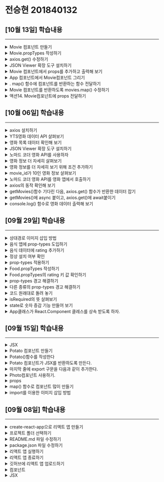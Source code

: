 # 전승현 201840132 

##  [10월 13일] 학습내용
------

<details>
<summary> Movie 컴포넌트 만들기</summary>

1. src폴더에 Movie.js 파일을 새로 만든다.
2. 컴포넌트의 기본 골격을 작성한다
3. Movie 컴포넌트는 state가 필요하지 않으므로 클래스형 컴포넌트가 아닌, 함수형 컴포넌트로 작성
하기로 한다.
4. Movie에 넘어와야 하는 영화 데이터를 정의하고, 관리하기 위해 prop-types를 사용한다.
~~~ javascript
> import PropTypes from "prop-types";

function Movie() {
    return <h1></h1>;
}

Movie.propTypes = {};

export default Movie;
~~~


</details>

<details>
<summary>  Movie.propTypes 작성하기</summary>

1. 먼저 id를 Movie.propTypes를 추가 한다. 
2. id의 자료형은 Number이고, 반드시 있어야 함으로 PropType.number.isRequired로 작성한다.
3. year, title, summary, poster를 각각 Movie.propTypes에 추가 한다. 
4. 여기서 poster props는 영화 포스터 이미지 주소를 저장하기 위한 것이다

~~~ javascript
Movie.propTypes = {
  year: PropTypes.number.isRequired,
  title: PropTypes.string.isRequired,
  summary: PropTypes.string.isRequired,
  poster: PropTypes.string.isRequired,
  genres: PropTypes.arrayOf(PropTypes.string).isRequired,
};

~~~





</details>


<details>
<summary>axios.get() 수정하기</summary>

~~~ javascript
getMovie = async () => {
    //movies.data.data.movies
    const {
      data: {
        data: { movies },
      },
    } = await axios.get("https://yts-proxy.now.sh/list_movies.json?_by=rating");

~~~


</details>

<details>
<summary> JSON Viewer 확장 도구 설치하기</summary>

1. JSON Viewer라는 확장 도구를 설치하면 정상적으로 볼 수 있다.
2. 크롬 웹스토어에서 JSON Viewer라고 검색하고 설치한다



</details>

<details>
<summary> Movie 컴포넌트에서 props를 추가하고 출력해 보기</summary>

1. Movie 컴포넌트에서 id, title, year, summary, poster props를 받아 출력할 수 있도록 수정한다.
2. App 컴포넌트에서 Movie컴포넌트를 그릴 때 title만 우선 출력하도록 만들어 보자.
3. 음식 앱을 만들 때 컴포넌트를 map() 함수로 출력했던 것과 같이 코딩한다.


~~~ javascript
function Movie({ id, year, title, summary, poster }) {
    return <h4>{title}</h4>;
}

~~~
</details>


<details>
<summary> App 컴포넌트에서 Movie컴포넌트 그리기</summary>

1. We are ready를 출력하고 있는 자리, 즉 로딩이 완료 되면 실행되는 자리에 movies.map()을 사용
한다.
2. map() 함수의 첫 번째 인자로 컴포넌트를 반환하는 함수를 전달하면 된다.
~~~ javascript
render() {
    const { isLoading, movies} = this.state;
    return <div>{isLoading ? 'Loading..' : movies.map()}</div>;
}

~~~



</details>


<details>
<summary>. map() 함수에 컴포넌트를 반환하는 함수 전달하기</summary>

1. 우선 console탭에 영화 데이터를 출력한 다음, 아무것도 반환하지 않는 함수를 전달해 본다
~~~ javascript
{isLoading
? 'Loading...'
: movies.map((movie)=>{
    console.log(movie)
    return
})}

~~~

</details>

<details>
<summary> Movie 컴포넌트를 반환하도록 movies.map() 수정하기</summary>

1. App.js에 Movie 컴포넌트를 import한 다음, movies.map()에 전달한 함수가 <Movie />를 반환하
도록 한다.
~~~ javascript
import Moive from './Movie'

~~~

</details>


<details>
<summary>액션14. Movie컴포넌트에 props 전달하기</summary>

1. id, year, title, summary, poster를 isRequired로 설정했기 때문에 props를 모두 전달해야 한다.
2. • 단, poster props의 경우 키 이름이 medium_cover_image이므로 movies.poster가 아니라
movies.medium_cover_image라고 작성한다.
3. setTimeout은 이제 사용할 필요가 없으니 삭제한다.
4. App을 실행해 보면 영화 제목이 나오는 것을 확인할 수 있다.

~~~ javascript
  <Movie
                  key={movie.id}
                  id={movie.id}
                  year={movie.year}
                  title={movie.title}
                  summary={movie.summary}
                  poster={movie.medium_cover_image}


~~~
</details>





##  [10월 06일] 학습내용
------

<details>
<summary>axios 설치하기</summary>

1. javascript에서는 영화 데이터를 로딩 할 때 fetch()함수를 사용한다. 
2. 하지만 이 시간은 javascript시간이 아님으로 그 대신 axios를 사용하도록 한다.
3. public 폴더에 images폴더를 생성한다
4. 터미널에서 다음과 같이 입력하여 axios를 설치한다.
~~~
> npm install axios
~~~


</details>

<details>
<summary>  YTS영화 데이터 API 살펴보기</summary>

1. 브라우저 주소창에 yts.lt/api 라고 입력하고, YTS영화 데이터 API 사이트에 접속해 보자.
2. 앞으로 사용할 API는 'List Movies API'이다.
3. List Movies를 클릭한다. 로그인 하지 않아도 된다.
4. API는 특정 주소를 입력하면 그 주소에 맞는 결과를 보내 준다.
5. 조건도 붙일 수 있도록 제공한다.
6. 우리는 Endpoint의 가장 위에 있는 주소를 사용한다. 이 주소는 최신 영화 20개에 대한 데이터를 기
본으로 보내 준다



</details>


<details>
<summary>영화 목록 데이터 확인해 보기</summary>

1. • 브라우저에서 Endpoint의 주소 중 json으로 끝나는 주소를 입력한다.
2. • min스타일로 제공되기 때문에 보기가 아주 불편하다.



</details>

<details>
<summary> JSON Viewer 확장 도구 설치하기</summary>

1. JSON Viewer라는 확장 도구를 설치하면 정상적으로 볼 수 있다.
2. 크롬 웹스토어에서 JSON Viewer라고 검색하고 설치한다



</details>

<details>
<summary>노마드 코더 영화 API를 사용하자</summary>

1. API GitHub에 접속해 보면 README.md 소개 글에 다음과 같은 내용이 있다
2. YTS의 endpoint /list_movies.json을 사용하려면 yts-proxy.now.sh에 /list_movies.json을 붙이
면 된다.
3. 만일 YTS의 다른 endpoint와 함께 노마드 코더 영화 API를 사용하려면,
yts-proxy.now.sh에 endpoint를 붙이면 된다.

</details>


<details>
<summary>영화 정보 더 자세히 살펴보기</summary>

1. 영화정보를 좀더 자세히 살펴보자
2. 주소창에 yts-proxy.now.sh/movie_details.json라고 접속하면 아무 것도 출력되지 않는다.
3. API가 movie_id라는 조건을 요구하기 때문이다.


</details>


<details>
<summary>영화 정보를 더 자세히 보기 위해 조건 추가하기</summary>

1. yts.mx/api#mivie_details에 접속하면
movie_details Endpoint는 movie_id가 필수임을 알
수 있다.
2. 즉 yts-proxy.now.sh/list_movies.json에 movie_id를
추가해야 한다.
3. Example에 있는 주소를 보면 movie_id를 어떻게 추가
하는지 알 수 있다.


</details>

<details>
<summary> movie_id가 10인 영화 정보 살펴보기</summary>

1. yts-proxy.now.sh/list_movies.json?movie_id=10 이하고 접속하면 아이디가 10인 영화의 자세
한 정보를 볼 수 있다.



</details>


<details>
<summary>노마드 코더 영화 API를 영화 앱에서 호출하기</summary>

1. API를 사용하려면 axios를 import한 다음, componentDidMount()함수에서 axios로 API를 호출
하면 된다
2. axios.get()함수의 인자에 URL을 전달하여 API를 호출했다
3. setTimeout은 이제 사용할 필요가 없으니 삭제한다.
4. 실행해 보면 여전히 Loading... 이라고만 나온다.

</details>

<details>
<summary>axios의 동작 확인해 보기</summary>

1. axios가 동작하는지 살펴보자.
2. network탭을 열고 브라우저 새로고침(Ctrl+F5)을 한다
3. name이라는 항목에 list_movies.json이라고 나온 부분이 바로 axios가 API를 호출해서 발생한 것
이다.

</details>

<details>
<summary>getMovies()함수 기다린 다음, axios.get() 함수가 반환한 데이터 잡기</summary>

1. getMovies()함수를 만들고, 이 함수 안에서 axios.get()이 실행하도록 한다.
2. axios.get()의 return값은 movies에 저장한다. 
3. componentDidMount()함수가 실행되면 this.getMovie()가 실행된다
4. 이때 자바스크립트에게 getMovies()함수는 시간이 필요하다는 것을 알려야 하는데 이때 사용되는
것이 async, await 이다.

</details>


<details>
<summary> getMovies()에 async 붙이고, axios.get()에 await붙이기</summary>

1. 시간이 필요하다는 것을 알리기 위해서는 async, await 키워드가 필요하다. 
2. 자바스크립트에게 시간이 필요하다는 것을 알리려면 async를 ()앞에 붙이고,
3. 실제 시간이 필요한 대상인 axios.get()함수 에는 await을 붙인다.


</details>

<details>
<summary>  console.log() 함수로 영화 데이터 출력해 보기 </summary>

1. 앞에서 우리가 작업한 결과로 API가 보내준 데이터는 movies에 들어가 있을 것이다. 
2. console을 통해 출력해 보자.


</details>

##  [09월 29일] 학습내용
------

<details>
<summary>상대경로 이미지 삽입 방법</summary>

1. 교재에서의 이미지 삽입은 절대 경로를 사용했다. 상대 경로로 삽입할 때는 어떻게 하면 될까?
2. Import를 사용하는 방법도 있지만 이미지가 많을 경우는 코드가 길어져 적합하지 않다.
3. public 폴더에 images폴더를 생성한다
4. 그리고 필요한 곳에 
~~~
<img src=“image/[이미지 이름]”> 
~~~
형태로 태그를 작성하면 된다.

</details>

<details>
<summary> 음식 앱에 prop-types 도입하기</summary>

1. 정의한 props의 값이 컴포넌트에 제대로 전달되지 않으면 어떻게 해야 할까?
2. Picture props에 {dish.image}가 아닌 {true}를 전달하면 어떻게 될까?
3. 여러가지 이유로 원하는 대로 이미지 등이 나오지 않을 때 이를 검사할 수 있는 방법은 없을까?
4.  이번 절에서는 이 검사 방법에 대해 알아 보도록 한다.

~~~
import React from 'react';
~~~

</details>


<details>
<summary>음식 데이터에 rating 추가하기</summary>

1. • foodLike 배열의 각 요소에 rating(평점)을 추가한다
2. • Rating props를 Food 컴포넌트에 전달하면서 이 값을 검사해 보기로 한다
3. • 그러기 위해서는 props의 자료형을 검사할 수 있도록 만들어 주는 prop-types라는 도구가 필요하
다.
4. • 다음 액션에서는 도구를 설치해 본다.


</details>

<details>
<summary>정상 설치 여부 확인</summary>

1. Package.json 파일을 열어 dependencies 키에 있는 값을 살펴보자
2. Prop-types가 등록되어 있으면 설치가 정상적으로 된 것이다
3. Prop-types는 컴포넌트가 전달받은 props가 원하는 값인지 확인해 주는 역할을 한다
4. prop-types를 통해 미리 ‘Food 컴포넌트는 반드시 picture props가 전달되야 한다’고 정의할 수 있
다.


</details>

<details>
<summary> prop-types 적용하기</summary>

1. import PropTypes from ‘prop-types’; 를 App.js 파일 맨 위에 추가해 주자.
2. 그리고 ration props를 Food 컴포넌트에 전달하자. 
3. 아직 prop-types를 적용한 상태는 아니다.

</details>


<details>
<summary>Food.propTypes 작성하기</summary>

1. 이제 prop-types를 적용해 보자.
2. Food.propType에 객체를 적어 주기만 하면 된다.
3. 모든 props는 문자열이고 반드시 있어야 한다는 조건을 추가해 보자.
4. 실행하면 별 문제가 없어 보이지만, 콘솔 탭을 확인해 보면 경고 메시지가 보인다.

</details>


<details>
<summary>Food.propTypes의 rating 키 값 확인하기</summary>

1. isRequired는 필요하다는 뜻 이다.
2. rating에는 string이라는 자료형이 반드시 필요하다’는 이야기 이다.


</details>

<details>
<summary> prop-types 경고 해결하기</summary>

1. rating: PropTypes.string.isRequired 대신 rating: PropTypes.number.isRequired 로 교체
2. Console탭을 확인해 보면 prop type 경고 메시지가 사라져 있다


</details>


<details>
<summary>다른 종류의 prop-types 경고 해결하기</summary>

1. Picture props의 이름을 image로 바꿔보자.
2. 화면에 사진이 나오지 않게 된다
3. Console 탭을 살펴보면 그 이유를 알 수 있다.
4. Food 컴포넌트에 picture라는 이름의 props가 필요한데, 그 값이 undefined다.

</details>

<details>
<summary>코드 원래대로 돌려 놓기</summary>

1. 이럴 경우도 props오류가 발생한 다는 생각하며, 오류 메시지를 눈으로 익혀 둔다.

</details>

<details>
<summary>isRequired의 뜻 살펴보기</summary>

1. rating props는 필수가 아니어도 되는 항목이다.
2. 다만 값이 전달되는 경우 자료형이 number이기는 해야 한다.

</details>


<details>
<summary> state로 숫자 증감 기능 만들어 보기</summary>

1. props는 정적인 데이터만 다룰 수 있다.
2. state는 동적인 데이터를 다루기 위해 사용된다
3. state는 class형 컴포넌트에서 사용된다.
4. 기존의 App.js는 04-App.js로 이름을 바꾸고 새로운 App.js 파일을 생성한다.

</details>

<details>
<summary> App클래스가 React.Component 클레스를 상속 받도록 하자. </summary>

1. class를 `React.Component`로 상속받아 생성한다.
2. `React.Component` 클래스는 500여 줄이 넘는 코드
로 여러가지 기능이 이미 구현되어 있기 때문에 사용하
기에 편리하다.
3. import할 때 `{Component}`를 써주면 extends에서
`React.`을 생략할 수 있다.

</details>

## [09월 15일] 학습내용
------

<details>
<summary>JSX</summary>

1. 컴포넌트는 자바스크립트와 HTML을 조합한 JSX라는 문법을 사용해서 만든다.
2. JSX의 문법은 JS와 HTML 문법의 조합한 것으로 사용하다 보면 자연스럽게 익힐 수 있다.

</details>

<details>
<summary>Potato 컴포넌트 만들기</summary>

1. src폴더 안에 Potato.js라는 이름의 새 파일을 만든다.
2. 첫 글자는 반드시 대문자를 사용한다
3. Import 구문을 입력해야 리액트가 JSX를 이해할 수 있으니 반드시 입력한다.

~~~
import React from 'react';
~~~

</details>


<details>
<summary>Potato()함수를 작성한다</summary>

~~~
import React from 'react';
function Potato() {

}
~~~


</details>

<details>
<summary>Potato 컴포넌트가 JSX를 반환하도록 만든다.</summary>

~~~
import React from 'react';
function Potato() {
    return <h3>I love potato</h3>;
}
~~~

</details>

<details>
<summary>마지막 줄에 export 구문을 다음과 같이 추가한다.</summary>

~~~
import React from 'react';
function Potato() {
    return <h3>I love potato</h3>;
}

export default Potato;
~~~

</details>


<details>
<summary>Photo컴포넌트 사용하기.</summary>

1. Export구문을 추가하면 다른 파일에서 해당 컴포넌트를 사용할 수 있다.
2. 교재의 액션06 처럼 코딩하는 경우 오류가 발생한다.

~~~
ReactDOM.render(<App />, document.getElementById('root'));
-> ReactDOM.render(<App /><Potato />, document.getElementById('root'));
~~~

</details>


<details>
<summary>props</summary>

- Props란 컴포넌트에서 컴포넌트로 전달하는 데이터를 말한다. 함수의 매개변수 역할을 하는 것이다.<br>
 따라서 props를 사용하면 컴포넌트를 효율적으로 사용할 수 있다.


</details>

<details>
<summary>map() 함수로 컴포넌트 많이 만들기</summary>

1. 이제 앞서 만든 foodLike에 있는 데이터로 컴포넌트를 여러 개 만든다.
2. 이때 사용되는 함수가 JS의 map()이다.
3. 이번 절에서는 map()함수의 동작을 크롬 개발자 도구의 console을 통해 살펴본다

</details>


<details>
<summary>import를 이용한 이미지 삽입 방법</summary>

1. 교재에서의 이미지 삽입은 절대 경로를 사용했다. 상대 경로로 삽입할 때는 어떻게 하면 될까?
2. 먼저 알아 둬야 할 것은 src폴더 내부에 이미지를 저장해야 한다는 것이다.
3. 그리고 상대 경로 삽입 방법은 2가지가 있는데 한가지는 import를 사용하는 방법과 require를 사용하는 방법이다.
4. 여기서는 import방법을 설명한다.
5. img01은 별칭이고 실제 이미지의 위치는 /src/images/1.jpg이다. 반드시 src 아래 두어야 한다.
6. 그리고 실제 사용한 때는 img01로 사용한다.

~~~
import img01 from './images/1.jpg'
~~~
</details>




##  [09월 08일] 학습내용
-------
<details>
<summary>create-react-app으로 리액트 앱 만들기</summary>

1. 명령 프롬프트를 실행한 다음 리액트 앱을 만들고 싶은 디렉토리로 이동해서 다음과 같이 명령을 실행한다.

2. 작업 디렉토리를 미리 만들고 실행하는 것이 작업하기가 편하다.
3. 앱의 이름은 자유롭게 해도 되지만 여기서는 movie_app_2021으로 통일한다.
4. 이제 다음과 같이 명령을 실행하면 작업 디렉토리 안에 앱 이름 디렉토리가 자동으로 생성되고 그 안에 필요한 파일들을 자동으로 설치해준다.

5. 명령은> npx create-react-app movie_app_2021

6. install중에 warning이 발생하지만 상관없다.

</details>

<details>
<summary>프로젝트 폴더 선택하기</summary>

1. 폴더를 선택하고 진행했으면 movie_app_2021폴더를 펼쳐 내용을 살펴본다

2. 만일 미리 열지 않았으면 File > Open Folder...메뉴를 선택하고 열면 된다


</details>

</details>

<details>
<summary>README.md 파일 수정하기</summary>

1. README.md 파일의 내용을 모두 지우고, 아래와 같이 입력한 후 저장한다.

2. README.md 파일은 1학기때와 같이 가장 위에 이름과 학번이 오게 하고,
다음 줄부터 날짜를 쓴 다음 매주 학습내용을 작성한다.

3. 가장 최근의 내용이 가장 위로 올라오게 작성한다.


</details>

<details>
<summary>package.json 파일 수정하기</summary>

1. test, eject 명령어는 사용하지 않기 때문에 삭제 한다. 그리고 파일을 저장한다.

</details>

<details>
<summary>리액트 앱 실행하기</summary>

1. 명령 프롬프트에서 프로젝트 폴더로 이동한 다음, >npm start로 앱을 실행한다

2. Terminal을 이용 할 때는 경로를 주의해야 한다.

3. 웹브라우저에 리액트 로고가 나타나면 정상적으로 프로젝트가 생성된 것이다.

</details>


<details>
<summary>리액트 앱 종료하기</summary>

1. App 실행되면 웹브라우저에 다음 화면이 나타난다.

2. App을 종료하려면 프롬프트에서 Ctrl + c를 누른다

</details>

<details>
<summary>깃허브에 리액트 앱 업로드하기</summary>

1. 로컬 저장소 초기화하기
+ 교재에는 구체적인 설명이 나와 있지 않으나 프로젝트 자체의 용량은 크지 않치만 node_modules 폴더에 파일이 많아 업로드,
복사, 삭제 시에 시간이 많이 소요된다.

+ 또한 필요한 것은 새로 작성된 source이기 때문에 node_modules폴더를 제외하도록.gitignore파일을 작성한다

+ VScode를 사용할 경우 좌측하단의 구름 아이콘을 클릭하면 바로 push가 가능하다.

+ 교재에서는 루트 폴더라고 하는데, 이는 프로젝트의 루트를 말하는 것이다. 교재 전체에서 그렇게 사
용하고 있으니 주의해야 한다.

2. 깃허브에 저장소 만들기

3. 깃허브 저장소에 리액트 앱 업로드하기

4. 깃허브 저장소 확인하기

</details>


<details>
<summary>컴포넌트</summary>

1. function으로 정의 내린 곳을 컴포넌트라고 한다

2. 아래 코드를 살펴보면 App()함수가 정의되어 있고, 함수는 html문서를 return해 주고 있다. 리액트에서는 이것을 "App컴포넌트를 정의했다"고한다.

</details>


<details>
<summary>JSX</summary>

1. 컴포넌트는 자바스크립트와 HTML을 조합한 JSX라는 문법을 사용해서 만든다

2. JSX의 문법은 JS와 HTML 문법의 조합한 것으로 사용하다 보면 자연스럽게 익힐 수 있다.

</details>

